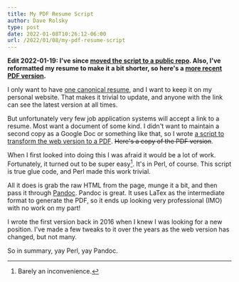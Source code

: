 ```yaml
---
title: My PDF Resume Script
author: Dave Rolsky
type: post
date: 2022-01-08T10:26:12-06:00
url: /2022/01/08/my-pdf-resume-script
---
```


**Edit 2022-01-19: I've since
[moved the script to a public repo](https://github.com/autarch/houseabsolute.com/tree/master/resume).
Also, I've reformatted my resume to make it a bit shorter, so here's a
[more recent PDF version](https://drive.google.com/file/d/1Q3bb_3cLZErAYxgFgDaPBNLaCT-TfWbi/view?usp=sharing).**

I only want to have [one canonical resume](https://houseabsolute.com/resume/), and I want to keep it
on my personal website. That makes it trivial to update, and anyone with the link can see the latest
version at all times.

But unfortunately very few job application systems will accept a link to a resume. Most want a
document of some kind. I didn't want to maintain a second copy as a Google Doc or something like
that, so I wrote
[a script to transform the web version to a PDF](https://gist.github.com/autarch/4b3d04bb08639eb0413c7bde8d9b65ce).
~~Here's a copy of the PDF version~~.

When I first looked into doing this I was afraid it would be a lot of work. Fortunately, it turned
out to be super easy[^1]. It's in Perl, of course. This script is true glue code, and Perl made this
work trivial.

All it does is grab the raw HTML from the page, munge it a bit, and then pass it through
[Pandoc](https://pandoc.org/). Pandoc is great. It uses LaTex as the intermediate format to generate
the PDF, so it ends up looking very professional (IMO) with no work on my part!

I wrote the first version back in 2016 when I knew I was looking for a new position. I've made a few
tweaks to it over the years as the web version has changed, but not many.

So in summary, yay Perl, yay Pandoc.

[^1]: Barely an inconvenience.
